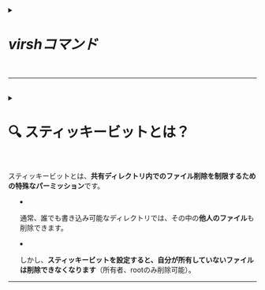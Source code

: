 
<details>
<summary>
    
# ***virshコマンド***
</summary>

| コマンド | 説明 | 基本構文 |
|--|--|--|
| virsh| 仮想マシンの操作や管理を行う | virsh [サブコマンド] [引数] |
| list | 実行中の仮想マシン一覧を表示（`--all` で停止中も含む） |
| dominfo <VM名> | 指定した仮想マシンの詳細情報を表示 |
| domstate <VM名> | 仮想マシンの状態（running, shut offなど）を表示 |

<br>

<details>
<summary>

### 🖥 仮想マシンの操作
</summary>

| コマンド | 説明 |
|---|--- |
| `start <VM名>`| 仮想マシンを起動 |
| `shutdown <VM名>` | シャットダウン（ACPIを使う）|
| `destroy <VM名>` | 強制停止（電源断） |
| `reboot <VM名>` | 再起動 |
| `suspend <VM名>` | 一時停止（メモリに保存） |
| `resume <VM名>` | 一時停止から復帰 |

</details>


<br>



<details>
<summary>


### 🔧 仮想マシンの設定や管理
</summary>

| コマンド | 説明 |
|--|--|
| `define <xmlファイル>` | XMLから仮想マシンを定義 |
| `undefine <VM名>` |仮想マシンの定義を削除（ディスクイメージは残る） |
| `edit <VM名>` |仮想マシンのXML定義をviエディタなどで編集 |
</details>


<br>


<details>
<summary>

### 💾 ストレージ関連
</summary>

| コマンド | 説明 |
|---|---|
| `vol-list <プール名>` |ストレージボリューム一覧表示 |
| `pool-list` | ストレージプール一覧 |
| `pool-start <プール名>` | ストレージプールの起動 |
| `pool-define <xmlファイル>` | ストレージプールを定義 |
</details>


<br>



<details>
    
<summary>

### 🌐 ネットワーク関連
</summary>

| コマンド | 説明 |
|---|---|
| `net-list` | ネットワークの一覧 |
| `net-start <ネットワーク名>` | 仮想ネットワークを起動 |
| `net-define <xmlファイル>` | ネットワーク設定を定義 |
</details>



<br>
<br>

</details>


<br>

-----------------------------------

<br>

<details>
<summary>

# 🔍 スティッキービットとは？

<br>

スティッキービットとは、**共有ディレクトリ内でのファイル削除を制限するための特殊なパーミッション**です。

-   通常、誰でも書き込み可能なディレクトリでは、その中の**他人のファイル**も削除できます。
    
-   しかし、**スティッキービットを設定すると、自分が所有していないファイルは削除できなくなります**（所有者、rootのみ削除可能）。
    
----------

</summary>

<details>
<summary>

## 📁 例：典型的な使用例は `/tmp`
</summary>

コピーする編集する

`$ ls -ld /tmp
drwxrwxrwt. 10 root root 4096 6月 26 21:45 /tmp` 

この最後の `t` がスティッキービットです。`/tmp` は多くのユーザーが使う一時領域なので、**勝手に他人のファイルを消せないように**このビットが使われています。
</details>

----------

<br>

<details>
<summary>

## ⚙ スティッキービットの設定方法
</summary>

### ✅ 設定する（`chmod +t`）

bash

コピーする編集する

`sudo chmod +t ディレクトリ名` 

例：

bash

コピーする編集する

`sudo chmod +t /home/shared` 

### ❌ 解除する（`chmod -t`）

bash

コピーする編集する

`sudo chmod -t /home/shared` 
</details>

----------

<details>
<summary>
    
## 🔢 表示の見え方
</summary>
    
### スティッキービットなし：

sql

コピーする編集する

`drwxrwxrwx 2  user  user  4096 Jun 26  /shared` 

### スティッキービットあり：

sql

コピーする編集する

`drwxrwxrwt 2  user  user  4096 Jun 26  /shared` 

最後のパーミッション文字列が `t` になるのが特徴です。

</details>

----------

<details>
<summary>

## 🧠 スティッキービットの仕組み
</summary>

-   通常の `rwx` に加えて使える「**特殊パーミッション**」の一つ（他にはSUIDやSGID）。
    
-   `chmod` の数値指定でも設定可能：**1000**
    

bash

コピーする編集する

`sudo chmod 1777 /home/shared` 

`1777` は：

-   `1` → スティッキービット
    
-   `777` → 読み書き実行、全員に許可
</details>


----------

<details>
<summary>

## ✅ 実際の用途まとめ
</summary>

用途

内容

セキュリティ

他人のファイルを不用意に削除されないようにする

利用例

`/tmp`、共同ディレクトリ `/home/shared` など

関連コマンド

`chmod +t`, `ls -ld` で確認

</details>

</details>




</details>

<br>





